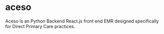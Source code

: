 # aceso
Aceso is an Python Backend React.js front end EMR designed specifically for Direct Primary Care practices.
